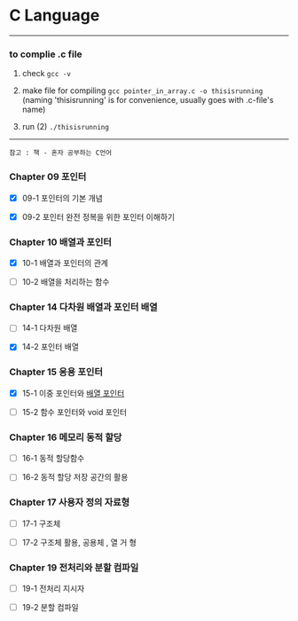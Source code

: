 # C Language

---

### to complie .c file

1. check
   `gcc -v`

2. make file for compiling
   `gcc pointer_in_array.c -o thisisrunning`
   (naming 'thisisrunning' is for convenience, usually goes with .c-file's name)

3. run (2)
   `./thisisrunning`

---

`참고 : 책 - 혼자 공부하는 C언어`

### Chapter 09 포인터

- [x] 09-1 포인터의 기본 개념

- [x] 09-2 포인터 완전 정복을 위한 포인터 이해하기

### Chapter 10 배열과 포인터

- [x] 10-1 배열과 포인터의 관계

- [ ] 10-2 배열을 처리하는 함수

### Chapter 14 다차원 배열과 포인터 배열

- [ ] 14-1 다차원 배열

- [x] 14-2 포인터 배열

### Chapter 15 응용 포인터

- [x] 15-1 이중 포인터와 <u>배열 포인터</u>

- [ ] 15-2 함수 포인터와 void 포인터

### Chapter 16 메모리 동적 할당

- [ ] 16-1 동적 할당함수

- [ ] 16-2 동적 할당 저장 공간의 활용

### Chapter 17 사용자 정의 자료형

- [ ] 17-1 구조체

- [ ] 17-2 구조체 활용, 공용체 , 열 거 형

### Chapter 19 전처리와 분할 컴파일

- [ ] 19-1 전처리 지시자

- [ ] 19-2 분할 컴파일
